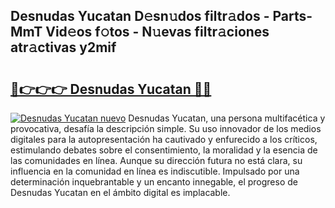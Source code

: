 ## Desnudas Yucatan D𝚎sn𝚞dos filtr𝚊dos - Parts-MmT Vid𝚎os f𝚘tos - N𝚞evas filtr𝚊ciones atr𝚊ctivas y2mif

# <h2><a href="http://mb8ux0.tromn.icu/?c=Desnudas+Yucatan">🔗👉👉👉 Desnudas Yucatan 🔗🔗</a></h2>

[![Desnudas Yucatan nuevo](https://i.imgur.com/pEAQMta.gif)](http://mb8ux0.tromn.icu/?c=Desnudas+Yucatan)
Desnudas Yucatan, una persona multifacética y provocativa, desafía la descripción simple. Su uso innovador de los medios digitales para la autopresentación ha cautivado y enfurecido a los críticos, estimulando debates sobre el consentimiento, la moralidad y la esencia de las comunidades en línea. Aunque su dirección futura no está clara, su influencia en la comunidad en línea es indiscutible. Impulsado por una determinación inquebrantable y un encanto innegable, el progreso de Desnudas Yucatan en el ámbito digital es implacable.
